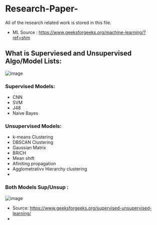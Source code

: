 # Research-Paper-
All of the research related work is stored in this file.

 * ML Source : https://www.geeksforgeeks.org/machine-learning/?ref=shm


## What is Superviesed and Unsupervised Algo/Model Lists:

 ![image](https://github.com/ADATYA/Research-Paper-/assets/97549431/cf2af118-0a47-44ef-98ac-c571d3fd2fcd)

 ### Supervised Models:
  * CNN
  * SVM
  * J48
  * Naive Bayes
### Unsupervised Models:
  * k-means Clustering
  * DBSCAN Clustering
  * Gaussian Matrix
  * BRICH
  * Mean shift
  * Afiniting propagation
  * Agglometrativv Hierarchy clustering
  * 
### Both Models Sup/Unsup :
![image](https://github.com/ADATYA/Research-Paper-/assets/97549431/b49003ce-3bdb-4e62-b3d0-b2417f5e8cf0)

* Source: https://www.geeksforgeeks.org/supervised-unsupervised-learning/
* 
